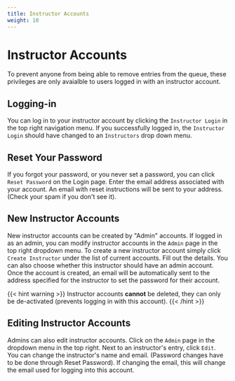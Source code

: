 ```yaml
---
title: Instructor Accounts
weight: 10
---
```


# Instructor Accounts

To prevent anyone from being able to remove entries from the queue, these
privileges are only avaialble to users logged in with an instructor account.

## Logging-in

You can log in to your instructor account by clicking the `Instructor Login` in the
top right navigation menu. If you successfully logged in, the `Instructor Login`
should have changed to an `Instructors` drop down menu.

## Reset Your Password

If you forgot your password, or you never set a password, you can click
`Reset Password` on the Login page. Enter the email address associated
with your account.
An email with reset instructions will be sent to your address.
(Check your spam if you don't see it).

## New Instructor Accounts

New instructor accounts can be created by "Admin" accounts. If logged in as
an admin, you can modify instructor accounts in the `Admin` page in the top
right dropdown menu. To create a new instructor account simply click
`Create Instructor` under the list of current accounts. Fill out the
details. You can also choose whether this instructor should have an admin account.
Once the account is created, an email will be automatically sent to the
address specified for the instructor to set the password for their account.

{{< hint warning >}}
Instructor accounts **cannot** be deleted, they can only be de-activated (prevents
logging in with this account).
{{< /hint >}}

## Editing Instructor Accounts

Admins can also edit instructor accounts. Click on the `Admin` page in the dropdown
menu in the top right. Next to an instructor's entry, click `Edit`. You can change
the instructor's name and email. (Password changes have to be done through
Reset Password). If changing the email, this will change the email used for logging
into this account.
